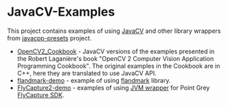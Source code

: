 JavaCV-Examples
===============

This project contains examples of using [JavaCV](https://github.com/bytedeco/javacv) 
and other library wrappers from [javacpp-presets](https://github.com/bytedeco/javacpp-presets) project.

* [OpenCV2_Cookbook](OpenCV2_Cookbook) - JavaCV versions of the examples presented in the Robert Laganière's book
"OpenCV 2 Computer Vision Application Programming Cookbook".
The original examples in the Cookbook are in C++, here they are translated to use JavaCV API.
* [flandmark-demo](flandmark-demo) - example of using [flandmark](https://github.com/uricamic/flandmark) library.
* [FlyCapture2-demo](FlyCapture2-demo) - examples of using 
[JVM wrapper](https://github.com/bytedeco/javacpp-presets/tree/master/flycapture) for 
Point Grey [FlyCapture SDK](http://ww2.ptgrey.com/sdk/flycap).


